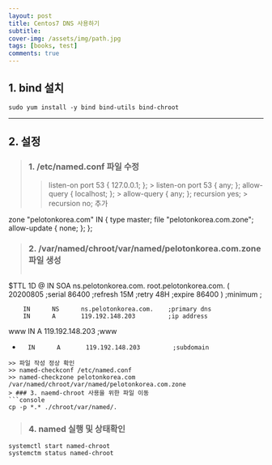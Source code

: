 ```yaml
---
layout: post
title: Centos7 DNS 사용하기
subtitle: 
cover-img: /assets/img/path.jpg
tags: [books, test]
comments: true
---
```



## 1. bind 설치
```console
sudo yum install -y bind bind-utils bind-chroot
```
---------------------------------------------------------------------------
## 2. 설정
> ### 1. /etc/named.conf 파일 수정
>> listen-on port 53 { 127.0.0.1; }; > listen-on port 53 { any; };
>> allow-query     { localhost; }; > allow-query     { any; };
>> recursion yes; > recursion no;
>> 추가

zone "pelotonkorea.com" IN {
        type master; file "pelotonkorea.com.zone";
        allow-update { none; };
};
> ### 2. /var/named/chroot/var/named/pelotonkorea.com.zone 파일 생성
>> ```shell
$TTL 1D
@       IN      SOA     ns.pelotonkorea.com. root.pelotonkorea.com. (
                                        20200805        ;serial
                                        86400           ;refresh
                                        15M     ;retry
                                        48H     ;expire
                                        86400 ) ;minimum
;

        IN      NS      ns.pelotonkorea.com.    ;primary dns
        IN      A       119.192.148.203         ;ip address
www     IN      A       119.192.148.203         ;www
*       IN      A       119.192.148.203         ;subdomain
```
>> 파일 작성 정상 확인
>> named-checkconf /etc/named.conf
>> named-checkzone pelotonkorea.com /var/named/chroot/var/named/pelotonkorea.com.zone
> ### 3. naemd-chroot 사용을 위한 파일 이동
```console
cp -p *.* ./chroot/var/named/.
```
> ### 4. named 실행 및 상태확인
```console
systemctl start named-chroot
systemctm status named-chroot
```

